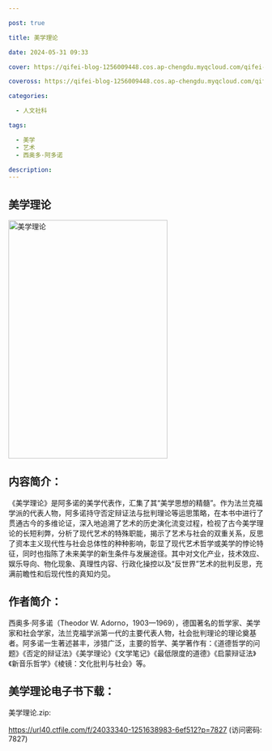 ```yaml
---

post: true

title: 美学理论

date: 2024-05-31 09:33

cover: https://qifei-blog-1256009448.cos.ap-chengdu.myqcloud.com/qifei-blog/s33621855.jpg

coveross: https://qifei-blog-1256009448.cos.ap-chengdu.myqcloud.com/qifei-blog/s33621855.jpg

categories:

  - 人文社科

tags:

  - 美学
  - 艺术
  - 西奥多·阿多诺

description:
---
```


## 美学理论

<img alt="美学理论" class="aligncenter loading" data-was-processed="true" decoding="async" fetchpriority="high" height="471" src="https://qifei-blog-1256009448.cos.ap-chengdu.myqcloud.com/qifei-blog/s33621855.jpg" style="cursor: zoom-in;" width="314"/>

## 内容简介：

《美学理论》是阿多诺的美学代表作，汇集了其“美学思想的精髓”。作为法兰克福学派的代表人物，阿多诺持守否定辩证法与批判理论等运思策略，在本书中进行了贯通古今的多维论证，深入地追溯了艺术的历史演化流变过程，检视了古今美学理论的长短利弊，分析了现代艺术的特殊职能，揭示了艺术与社会的双重关系，反思了资本主义现代性与社会总体性的种种影响，彰显了现代艺术哲学或美学的悖论特征，同时也指陈了未来美学的新生条件与发展途径。其中对文化产业，技术效应、娱乐导向、物化现象、真理性内容、行政化操控以及“反世界”艺术的批判反思，充满前瞻性和后现代性的真知灼见。

## 作者简介：

西奥多·阿多诺（Theodor W. Adorno，1903—1969），德国著名的哲学家、美学家和社会学家，法兰克福学派第一代的主要代表人物，社会批判理论的理论奠基者。阿多诺一生著述甚丰，涉猎广泛，主要的哲学、美学著作有：《道德哲学的问题》《否定的辩证法》《美学理论》《文学笔记》《最低限度的道德》《启蒙辩证法》《新音乐哲学》《棱镜：文化批判与社会》等。

## 美学理论电子书下载：

美学理论.zip: 

https://url40.ctfile.com/f/24033340-1251638983-6ef512?p=7827 (访问密码: 7827)
